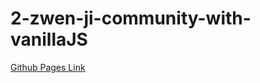 # 2-zwen-ji-community-with-vanillaJS

[Github Pages Link](https://100-hours-a-week.github.io/2-zwen-ji-community-with-vanillaJS/)
